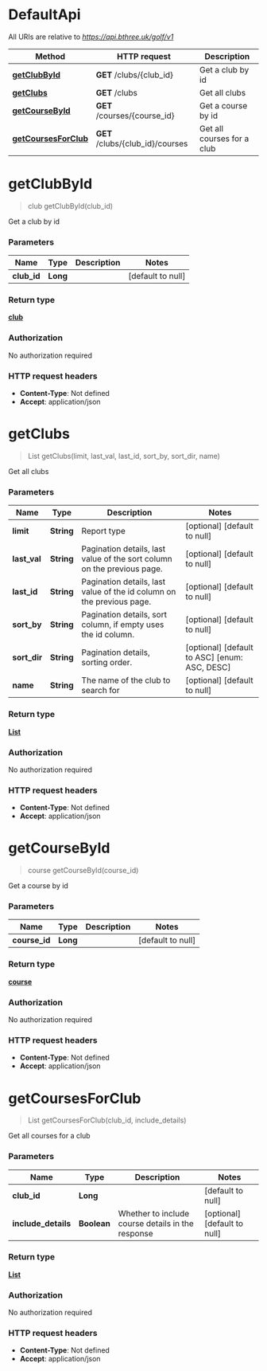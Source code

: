 # DefaultApi

All URIs are relative to *https://api.bthree.uk/golf/v1*

| Method | HTTP request | Description |
|------------- | ------------- | -------------|
| [**getClubById**](DefaultApi.md#getClubById) | **GET** /clubs/{club_id} | Get a club by id |
| [**getClubs**](DefaultApi.md#getClubs) | **GET** /clubs | Get all clubs |
| [**getCourseById**](DefaultApi.md#getCourseById) | **GET** /courses/{course_id} | Get a course by id |
| [**getCoursesForClub**](DefaultApi.md#getCoursesForClub) | **GET** /clubs/{club_id}/courses | Get all courses for a club |


<a name="getClubById"></a>
# **getClubById**
> club getClubById(club\_id)

Get a club by id

### Parameters

|Name | Type | Description  | Notes |
|------------- | ------------- | ------------- | -------------|
| **club\_id** | **Long**|  | [default to null] |

### Return type

[**club**](../Models/club.md)

### Authorization

No authorization required

### HTTP request headers

- **Content-Type**: Not defined
- **Accept**: application/json

<a name="getClubs"></a>
# **getClubs**
> List getClubs(limit, last\_val, last\_id, sort\_by, sort\_dir, name)

Get all clubs

### Parameters

|Name | Type | Description  | Notes |
|------------- | ------------- | ------------- | -------------|
| **limit** | **String**| Report type | [optional] [default to null] |
| **last\_val** | **String**| Pagination details, last value of the sort column on the previous page. | [optional] [default to null] |
| **last\_id** | **String**| Pagination details, last value of the id column on the previous page. | [optional] [default to null] |
| **sort\_by** | **String**| Pagination details, sort column, if empty uses the id column. | [optional] [default to null] |
| **sort\_dir** | **String**| Pagination details, sorting order. | [optional] [default to ASC] [enum: ASC, DESC] |
| **name** | **String**| The name of the club to search for | [optional] [default to null] |

### Return type

[**List**](../Models/club.md)

### Authorization

No authorization required

### HTTP request headers

- **Content-Type**: Not defined
- **Accept**: application/json

<a name="getCourseById"></a>
# **getCourseById**
> course getCourseById(course\_id)

Get a course by id

### Parameters

|Name | Type | Description  | Notes |
|------------- | ------------- | ------------- | -------------|
| **course\_id** | **Long**|  | [default to null] |

### Return type

[**course**](../Models/course.md)

### Authorization

No authorization required

### HTTP request headers

- **Content-Type**: Not defined
- **Accept**: application/json

<a name="getCoursesForClub"></a>
# **getCoursesForClub**
> List getCoursesForClub(club\_id, include\_details)

Get all courses for a club

### Parameters

|Name | Type | Description  | Notes |
|------------- | ------------- | ------------- | -------------|
| **club\_id** | **Long**|  | [default to null] |
| **include\_details** | **Boolean**| Whether to include course details in the response | [optional] [default to null] |

### Return type

[**List**](../Models/club_course.md)

### Authorization

No authorization required

### HTTP request headers

- **Content-Type**: Not defined
- **Accept**: application/json

